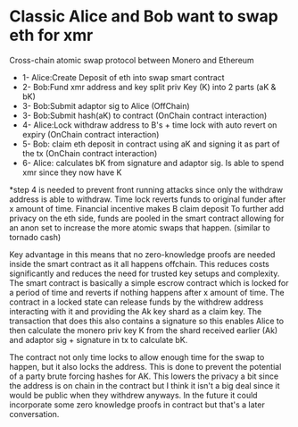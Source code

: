 # Classic Alice and Bob want to swap eth for xmr
Cross-chain atomic swap protocol between Monero and Ethereum

* 1- Alice:Create Deposit of eth into swap smart contract
* 2- Bob:Fund xmr address and key split priv Key (K) into 2 parts (aK & bK) 
* 3- Bob:Submit adaptor sig to Alice (OffChain) 
* 3- Bob:Submit hash(aK) to contract (OnChain contract interaction)
* 4- Alice:Lock withdraw address to B's + time lock with auto revert on expiry (OnChain contract interaction)
* 5- Bob: claim eth deposit in contract using aK and signing it as part of the tx (OnChain contract interaction)
* 6- Alice: calculates bK from signature and adaptor sig. Is able to spend xmr since they now have K 


*step 4 is needed to prevent front running attacks since only the withdraw address is able to withdraw. Time lock reverts funds to original funder after x amount of time. Financial incentive makes B claim deposit
To further add privacy on the eth side, funds are pooled in the smart contract allowing for an anon set to increase the more atomic swaps that happen. (similar to tornado cash)



Key advantage in this means that no zero-knowledge proofs are needed inside the smart contract as it all happens offchain. This reduces costs significantly and reduces the need for trusted key setups and complexity. The smart contract is basically a simple escrow contract which is locked for a period of time and reverts if nothing happens after x amount of time. 
The contract in a locked state can release funds by the withdrew address interacting with it and providing the Ak key shard as a claim key. The transaction that does this also contains a signature so this enables Alice to then calculate the monero priv key K from the shard received earlier (Ak) and adaptor sig + signature in tx to calculate bK. 


The contract not only time locks to allow enough time for the swap to happen, but it also locks the address. This is done to prevent the potential of a party brute forcing hashes for AK. This lowers the privacy a bit since the address is on chain in the contract but I think it isn't a big deal since it would be public when they withdrew anyways. In the future it could incorporate some zero knowledge proofs in contract but that's a later conversation. 



